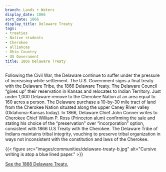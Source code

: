 ```yaml
---
branch: Lands + Waters
display_date: 1866
sort_date: 1866
display_title: Delaware Treaty
tags:
- treaties
- Native students
- Cherokee
- alliances
- Ohio Country
- US Government
title: 1866 Delaware Treaty
---
```


Following the Civil War, the Delaware continue to suffer under the pressure of increasing white settlement. The U.S. Government signs a final treaty with the Delaware Tribe, the 1866 Delaware Treaty. The Delaware Council “gives up” their reservation in Kansas and relocates to Indian Territory. Just under 1,000 Delaware remove to the Cherokee Nation at an area equal to 160 acres a person.
The Delaware purchase a 10-by-30 mile tract of land from the Cherokee Nation situated along the upper Caney River valley (Oklahoma-Kansas today). In 1866, Delaware Chief John Conner writes to Cherokee Chief William P. Ross (Princeton alum) confirming the sale and stating his choice of the “preservation” over “incorporation” option, consistent with 1866 U.S Treaty with the Cherokee. The Delaware Tribe of Indians maintains tribal integrity, vouching to preserve tribal organization in ways not inconsistent with the constitution and laws of the Cherokee.


{{< figure src="images/communities/delaware-treaty-b.jpg" alt="Cursive writing is atop a blue lined paper." >}}


[See the 1866 Delaware Treaty.](https://catalog.archives.gov/id/179009052?objectPage=2)

